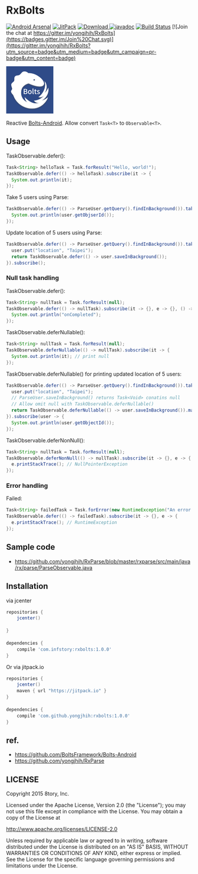 # RxBolts

[![Android Arsenal](https://img.shields.io/badge/Android%20Arsenal-RxBolts-green.svg?style=flat)](https://android-arsenal.com/details/1/2645)
[![JitPack](https://img.shields.io/github/tag/yongjhih/RxBolts.svg?label=JitPack)](https://jitpack.io/#yongjhih/RxBolts)
[![Download](https://api.bintray.com/packages/yongjhih/maven/rxbolts/images/download.svg) ](https://bintray.com/yongjhih/maven/rxbolts/_latestVersion)
[![javadoc](https://img.shields.io/github/tag/yongjhih/RxBolts.svg?label=javadoc)](https://jitpack.io/com/github/yongjhih/RxBolts/1.0.0/javadoc/)
[![Build Status](https://travis-ci.org/yongjhih/RxBolts.svg)](https://travis-ci.org/yongjhih/RxBolts)
[![Join the chat at https://gitter.im/yongjhih/RxBolts](https://badges.gitter.im/Join%20Chat.svg)](https://gitter.im/yongjhih/RxBolts?utm_source=badge&utm_medium=badge&utm_campaign=pr-badge&utm_content=badge)
<!--[![javadoc.io](https://javadocio-badges.herokuapp.com/com.infstory/rxbolts/badge.svg)](http://www.javadoc.io/doc/com.infstory/rxbolts/)-->
<!--[![Android Arsenal](https://img.shields.io/badge/Android%20Arsenal-RxBolts-brightgreen.svg?style=flat)](http://android-arsenal.com/details/1/1670)-->
<!--[![Download](https://api.bintray.com/packages/yongjhih/maven/RxBolts/images/download.svg) ](https://bintray.com/yongjhih/maven/RxBolts/_latestVersion)-->
<!--[![Bountysource](https://www.bountysource.com/badge/team?team_id=43965&style=bounties_posted)](https://www.bountysource.com/teams/8tory/bounties?utm_source=8tory&utm_medium=shield&utm_campaign=bounties_posted)-->

[![rxbolts-gray-fg-blue-bg.png](art/rxbolts-gray-fg-blue-bg.png)](art/rxbolts-gray-fg-blue-bg.png)

Reactive [Bolts-Android](https://github.com/BoltsFramework/Bolts-Android). Allow convert `Task<T>` to `Observable<T>`.

## Usage

TaskObservable.defer():

```java
Task<String> helloTask = Task.forResult("Hello, world!");
TaskObservable.defer(() -> helloTask).subscribe(it -> {
  System.out.println(it);
});
```

Take 5 users using Parse:

```java
TaskObservable.defer(() -> ParseUser.getQuery().findInBackground()).take(5).subscribe(user -> {
  System.out.println(user.getObjserId());
});
```

Update location of 5 users using Parse:

```java
TaskObservable.defer(() -> ParseUser.getQuery().findInBackground()).take(5).flatMap(user -> {
  user.put("location", "Taipei");
  return TaskObservable.defer(() -> user.saveInBackground());
}).subscribe();
```

### Null task handling

TaskObservable.defer():

```java
Task<String> nullTask = Task.forResult(null);
TaskObservable.defer(() -> nullTask).subscribe(it -> {}, e -> {}, () -> {
  System.out.println("onCompleted");
});
```

TaskObservable.deferNullable():

```java
Task<String> nullTask = Task.forResult(null);
TaskObservable.deferNullable(() -> nullTask).subscribe(it -> {
  System.out.println(it); // print null
});
```

TaskObservable.deferNullable() for printing updated location of 5 users:

```java
TaskObservable.defer(() -> ParseUser.getQuery().findInBackground()).take(5).flatMap(user -> {
  user.put("location", "Taipei");
  // ParseUser.saveInBackground() returns Task<Void> conatins null
  // Allow omit null with TaskObservable.deferNullable()
  return TaskObservable.deferNullable(() -> user.saveInBackground()).map(it -> user);
}).subscribe(user -> {
  System.out.println(user.getObjectId());
});
```

TaskObservable.deferNonNull():

```java
Task<String> nullTask = Task.forResult(null);
TaskObservable.deferNonNull(() -> nullTask).subscribe(it -> {}, e -> {
  e.printStackTrace(); // NullPointerException
});
```

### Error handling

Failed:

```java
Task<String> failedTask = Task.forError(new RuntimeException("An error message."));
TaskObservable.defer(() -> failedTask).subscribe(it -> {}, e -> {
  e.printStackTrace(); // RuntimeException
});
```

## Sample code

* https://github.com/yongjhih/RxParse/blob/master/rxparse/src/main/java/rx/parse/ParseObservable.java

## Installation

via jcenter

```gradle
repositories {
    jcenter()

}

dependencies {
    compile 'com.infstory:rxbolts:1.0.0'
}
```

Or via jitpack.io

```gradle
repositories {
    jcenter()
    maven { url "https://jitpack.io" }
}

dependencies {
    compile 'com.github.yongjhih:rxbolts:1.0.0'
}
```

## ref.

* https://github.com/BoltsFramework/Bolts-Android
* https://github.com/yongjhih/RxParse

<!-- http://www.norio.be/android-feature-graphic-generator/?config=%7B%22background%22%3A%7B%22color%22%3A%22%233b5fad%22%2C%22gradient%22%3A%7B%22type%22%3A%22radial%22%2C%22radius%22%3A%22915%22%2C%22angle%22%3A%22vertical%22%2C%22color%22%3A%22%23000000%22%7D%7D%2C%22title%22%3A%7B%22text%22%3A%22%22%2C%22color%22%3A%22%23ffffff%22%2C%22size%22%3A200%2C%22font%22%3A%7B%22family%22%3Anull%2C%22effect%22%3A%22bold%22%7D%7D%2C%22subtitle%22%3A%7B%22text%22%3A%22%22%2C%22color%22%3A%22%23ffffff%22%2C%22size%22%3A100%2C%22font%22%3A%7B%22family%22%3Anull%2C%22effect%22%3A%22normal%22%7D%7D%2C%22image%22%3A%7B%22position%22%3A%22100%22%2C%22file%22%3A%7B%7D%7D%2C%22size%22%3A%22custom%22%7D -->

## LICENSE

Copyright 2015 8tory, Inc.

Licensed under the Apache License, Version 2.0 (the "License"); you may not use this file except in compliance with the License. You may obtain a copy of the License at

http://www.apache.org/licenses/LICENSE-2.0

Unless required by applicable law or agreed to in writing, software distributed under the License is distributed on an "AS IS" BASIS, WITHOUT WARRANTIES OR CONDITIONS OF ANY KIND, either express or implied. See the License for the specific language governing permissions and limitations under the License.
